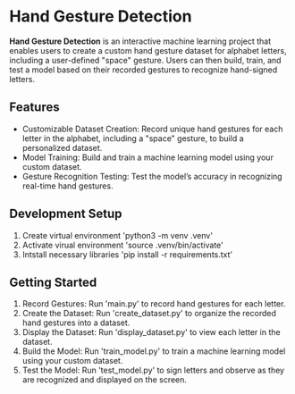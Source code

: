 # Hand Gesture Detection
**Hand Gesture Detection** is an interactive machine learning project that enables users to create a custom hand gesture dataset for alphabet letters, 
including a user-defined "space" gesture. Users can then build, train, and test a model based on their recorded gestures to recognize hand-signed letters.

## Features
- Customizable Dataset Creation: Record unique hand gestures for each letter in the alphabet, including a "space" gesture, to build a personalized dataset.
- Model Training: Build and train a machine learning model using your custom dataset.
- Gesture Recognition Testing: Test the model’s accuracy in recognizing real-time hand gestures.

## Development Setup
1. Create virtual environment 'python3 -m venv .venv'
2. Activate virual environment 'source .venv/bin/activate'
3. Intstall necessary libraries 'pip install -r requirements.txt'

## Getting Started
1. Record Gestures: Run 'main.py' to record hand gestures for each letter.
2. Create the Dataset: Run 'create_dataset.py' to organize the recorded hand gestures into a dataset.
3. Display the Dataset: Run 'display_dataset.py' to view each letter in the dataset.
4. Build the Model: Run 'train_model.py' to train a machine learning model using your custom dataset.
5. Test the Model: Run 'test_model.py' to sign letters and observe as they are recognized and displayed on the screen.
